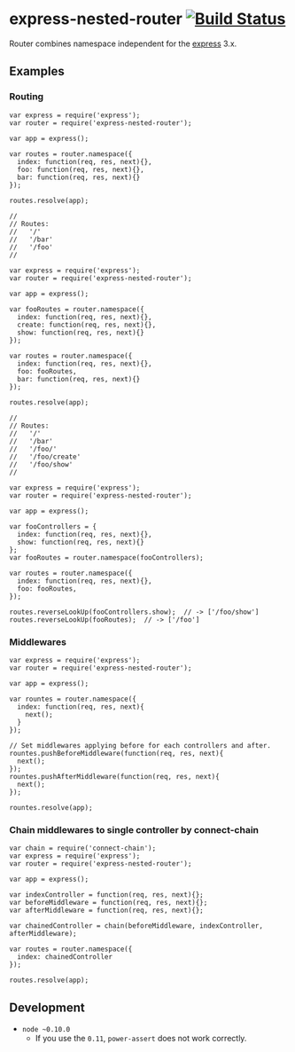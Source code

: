 express-nested-router [![Build Status](https://travis-ci.org/kjirou/express-nested-router.svg?branch=master)](https://travis-ci.org/kjirou/express-nested-router)
=====================

Router combines namespace independent for the [express](https://github.com/strongloop/express) 3.x.


## Examples
### Routing
```
var express = require('express');
var router = require('express-nested-router');

var app = express();

var routes = router.namespace({
  index: function(req, res, next){},
  foo: function(req, res, next){},
  bar: function(req, res, next){}
});

routes.resolve(app);

//
// Routes:
//   '/'
//   '/bar'
//   '/foo'
//
```

```
var express = require('express');
var router = require('express-nested-router');

var app = express();

var fooRoutes = router.namespace({
  index: function(req, res, next){},
  create: function(req, res, next){},
  show: function(req, res, next){}
});

var routes = router.namespace({
  index: function(req, res, next){},
  foo: fooRoutes,
  bar: function(req, res, next){}
});

routes.resolve(app);

//
// Routes:
//   '/'
//   '/bar'
//   '/foo/'
//   '/foo/create'
//   '/foo/show'
//
```

```
var express = require('express');
var router = require('express-nested-router');

var app = express();

var fooControllers = {
  index: function(req, res, next){},
  show: function(req, res, next){}
};
var fooRoutes = router.namespace(fooControllers);

var routes = router.namespace({
  index: function(req, res, next){},
  foo: fooRoutes,
});

routes.reverseLookUp(fooControllers.show);  // -> ['/foo/show']
routes.reverseLookUp(fooRoutes);  // -> ['/foo']
```

### Middlewares
```
var express = require('express');
var router = require('express-nested-router');

var app = express();

var rountes = router.namespace({
  index: function(req, res, next){
    next();
  }
});

// Set middlewares applying before for each controllers and after.
rountes.pushBeforeMiddleware(function(req, res, next){
  next();
});
rountes.pushAfterMiddleware(function(req, res, next){
  next();
});

rountes.resolve(app);
```

### Chain middlewares to single controller by connect-chain
```
var chain = require('connect-chain');
var express = require('express');
var router = require('express-nested-router');

var app = express();

var indexController = function(req, res, next){};
var beforeMiddleware = function(req, res, next){};
var afterMiddleware = function(req, res, next){};

var chainedController = chain(beforeMiddleware, indexController, afterMiddleware);

var routes = router.namespace({
  index: chainedController
});

routes.resolve(app);
```


## Development
- `node ~0.10.0`
  - If you use the `0.11`, `power-assert` does not work correctly.
